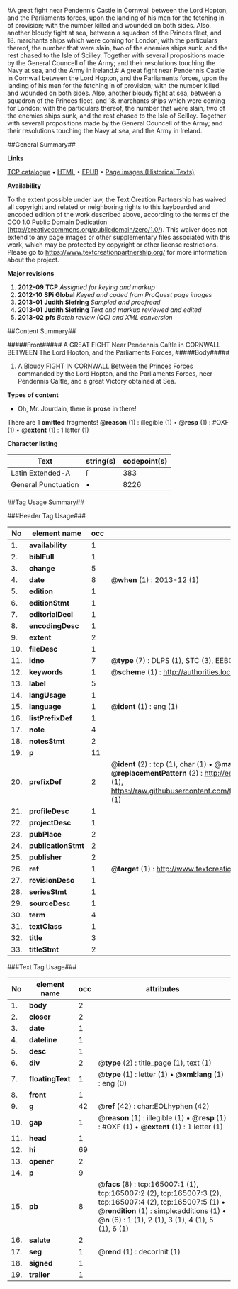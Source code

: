 #A great fight near Pendennis Castle in Cornwall between the Lord Hopton, and the Parliaments forces, upon the landing of his men for the fetching in of provision; with the number killed and wounded on both sides. Also, another bloudy fight at sea, between a squadron of the Princes fleet, and 18. marchants ships which were coming for London; with the particulars thereof, the number that were slain, two of the enemies ships sunk, and the rest chased to the Isle of Scilley. Together with severall propositions made by the General Councell of the Army; and their resolutions touching the Navy at sea, and the Army in Ireland.#
A great fight near Pendennis Castle in Cornwall between the Lord Hopton, and the Parliaments forces, upon the landing of his men for the fetching in of provision; with the number killed and wounded on both sides. Also, another bloudy fight at sea, between a squadron of the Princes fleet, and 18. marchants ships which were coming for London; with the particulars thereof, the number that were slain, two of the enemies ships sunk, and the rest chased to the Isle of Scilley. Together with severall propositions made by the General Councell of the Army; and their resolutions touching the Navy at sea, and the Army in Ireland.

##General Summary##

**Links**

[TCP catalogue](http://www.ota.ox.ac.uk/tcp/)  • 
[HTML](http://tei.it.ox.ac.uk/tcp/Texts-HTML/free/A85/A85601.html)  • 
[EPUB](http://tei.it.ox.ac.uk/tcp/Texts-EPUB/free/A85/A85601.epub) • 
[Page images (Historical Texts)](https://historicaltexts.jisc.ac.uk/eebo-99864954e)

**Availability**

To the extent possible under law, the Text Creation Partnership has waived all copyright and related or neighboring rights to this keyboarded and encoded edition of the work described above, according to the terms of the CC0 1.0 Public Domain Dedication (http://creativecommons.org/publicdomain/zero/1.0/). This waiver does not extend to any page images or other supplementary files associated with this work, which may be protected by copyright or other license restrictions. Please go to https://www.textcreationpartnership.org/ for more information about the project.

**Major revisions**

1. __2012-09__ __TCP__ *Assigned for keying and markup*
1. __2012-10__ __SPi Global__ *Keyed and coded from ProQuest page images*
1. __2013-01__ __Judith Siefring__ *Sampled and proofread*
1. __2013-01__ __Judith Siefring__ *Text and markup reviewed and edited*
1. __2013-02__ __pfs__ *Batch review (QC) and XML conversion*

##Content Summary##

#####Front#####
A GREAT FIGHT Near Pendennis Caſtle in CORNWALL BETWEEN The Lord Hopton, and the Parliaments Forces,
#####Body#####

1. A Bloudy FIGHT IN CORNWALL Between the Princes Forces commanded by the Lord Hopton, and the Parliaments Forces, neer Pendennis Caſtle, and a great Victory obtained at Sea.

**Types of content**

  * Oh, Mr. Jourdain, there is **prose** in there!

There are 1 **omitted** fragments! 
 @__reason__ (1) : illegible (1)  •  @__resp__ (1) : #OXF (1)  •  @__extent__ (1) : 1 letter (1)

**Character listing**


|Text|string(s)|codepoint(s)|
|---|---|---|
|Latin Extended-A|ſ|383|
|General Punctuation|•|8226|

##Tag Usage Summary##

###Header Tag Usage###

|No|element name|occ|attributes|
|---|---|---|---|
|1.|__availability__|1||
|2.|__biblFull__|1||
|3.|__change__|5||
|4.|__date__|8| @__when__ (1) : 2013-12 (1)|
|5.|__edition__|1||
|6.|__editionStmt__|1||
|7.|__editorialDecl__|1||
|8.|__encodingDesc__|1||
|9.|__extent__|2||
|10.|__fileDesc__|1||
|11.|__idno__|7| @__type__ (7) : DLPS (1), STC (3), EEBO-CITATION (1), PROQUEST (1), VID (1)|
|12.|__keywords__|1| @__scheme__ (1) : http://authorities.loc.gov/ (1)|
|13.|__label__|5||
|14.|__langUsage__|1||
|15.|__language__|1| @__ident__ (1) : eng (1)|
|16.|__listPrefixDef__|1||
|17.|__note__|4||
|18.|__notesStmt__|2||
|19.|__p__|11||
|20.|__prefixDef__|2| @__ident__ (2) : tcp (1), char (1)  •  @__matchPattern__ (2) : ([0-9\-]+):([0-9IVX]+) (1), (.+) (1)  •  @__replacementPattern__ (2) : http://eebo.chadwyck.com/downloadtiff?vid=$1&page=$2 (1), https://raw.githubusercontent.com/textcreationpartnership/Texts/master/tcpchars.xml#$1 (1)|
|21.|__profileDesc__|1||
|22.|__projectDesc__|1||
|23.|__pubPlace__|2||
|24.|__publicationStmt__|2||
|25.|__publisher__|2||
|26.|__ref__|1| @__target__ (1) : http://www.textcreationpartnership.org/docs/. (1)|
|27.|__revisionDesc__|1||
|28.|__seriesStmt__|1||
|29.|__sourceDesc__|1||
|30.|__term__|4||
|31.|__textClass__|1||
|32.|__title__|3||
|33.|__titleStmt__|2||


###Text Tag Usage###

|No|element name|occ|attributes|
|---|---|---|---|
|1.|__body__|2||
|2.|__closer__|2||
|3.|__date__|1||
|4.|__dateline__|1||
|5.|__desc__|1||
|6.|__div__|2| @__type__ (2) : title_page (1), text (1)|
|7.|__floatingText__|1| @__type__ (1) : letter (1)  •  @__xml:lang__ (1) : eng (0)|
|8.|__front__|1||
|9.|__g__|42| @__ref__ (42) : char:EOLhyphen (42)|
|10.|__gap__|1| @__reason__ (1) : illegible (1)  •  @__resp__ (1) : #OXF (1)  •  @__extent__ (1) : 1 letter (1)|
|11.|__head__|1||
|12.|__hi__|69||
|13.|__opener__|2||
|14.|__p__|9||
|15.|__pb__|8| @__facs__ (8) : tcp:165007:1 (1), tcp:165007:2 (2), tcp:165007:3 (2), tcp:165007:4 (2), tcp:165007:5 (1)  •  @__rendition__ (1) : simple:additions (1)  •  @__n__ (6) : 1 (1), 2 (1), 3 (1), 4 (1), 5 (1), 6 (1)|
|16.|__salute__|2||
|17.|__seg__|1| @__rend__ (1) : decorInit (1)|
|18.|__signed__|1||
|19.|__trailer__|1||
